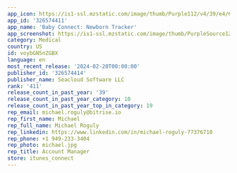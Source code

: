 ```yaml
---
app_icon: https://is1-ssl.mzstatic.com/image/thumb/Purple112/v4/39/e4/60/39e460d1-1812-946f-258f-0c19e3a6b6d4/AppIcon-0-0-1x_U007emarketing-0-5-0-85-220.png/1024x1024bb.png
app_id: '326574411'
app_name: 'Baby Connect: Newborn Tracker'
app_screenshot: https://is1-ssl.mzstatic.com/image/thumb/PurpleSource126/v4/ba/40/0d/ba400d30-60c2-e78f-375b-c0579a86806a/e13f29ec-c975-4e86-8517-c1197ee66e7a_1284x2778bb-1.png/1284x2778bb.png
category: Medical
country: US
id: voybGN5nZGBX
language: en
most_recent_release: '2024-02-20T00:00:00'
publisher_id: '326574414'
publisher_name: Seacloud Software LLC
rank: '411'
release_count_in_past_year: '39'
release_count_in_past_year_category: 10
release_count_in_past_year_top_in_category: 19
rep_email: michael.roguly@bitrise.io
rep_first_name: Michael
rep_full_name: Michael Roguly
rep_linkedin: https://www.linkedin.com/in/michael-roguly-77376710
rep_phone: +1 949-233-3404
rep_photo: michael.jpg
rep_title: Account Manager
store: itunes_connect
---
```

